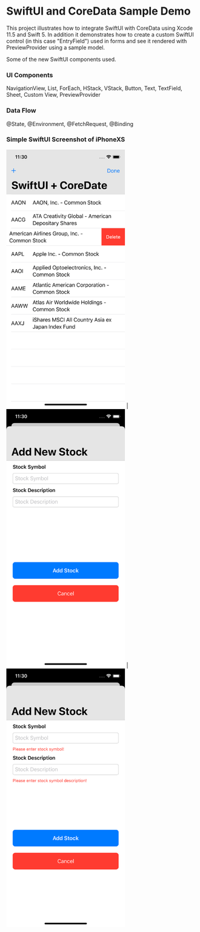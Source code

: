 # SwiftUI and CoreData Sample Demo
This project illustrates how to integrate SwiftUI with CoreData using Xcode 11.5 and Swift 5. In addition it demonstrates how to create a custom SwiftUI control (in this case "EntryField") used in forms and see it rendered with PreviewProvider using a sample model.

Some of the new SwiftUI components used.

### UI Components
NavigationView, List, ForEach, HStack, VStack, Button, Text, TextField, Sheet, Custom View, PreviewProvider

### Data Flow
@State, @Environment, @FetchRequest, @Binding

### Simple SwiftUI Screenshot of iPhoneXS
<img src="https://github.com/thomasrunner/SwiftUICoreData/blob/master/screenshot1.png?raw=true" alt="Main view showing stocks" width="313" height="679" /> | <img src="https://github.com/thomasrunner/SwiftUICoreData/blob/master/screenshot2.png?raw=true" alt="Add stock view" width="313" height="679" /> | <img src="https://github.com/thomasrunner/SwiftUICoreData/blob/master/screenshot3.png?raw=true" alt="Add stock view with simple inline errors" width="313" height="679" />
